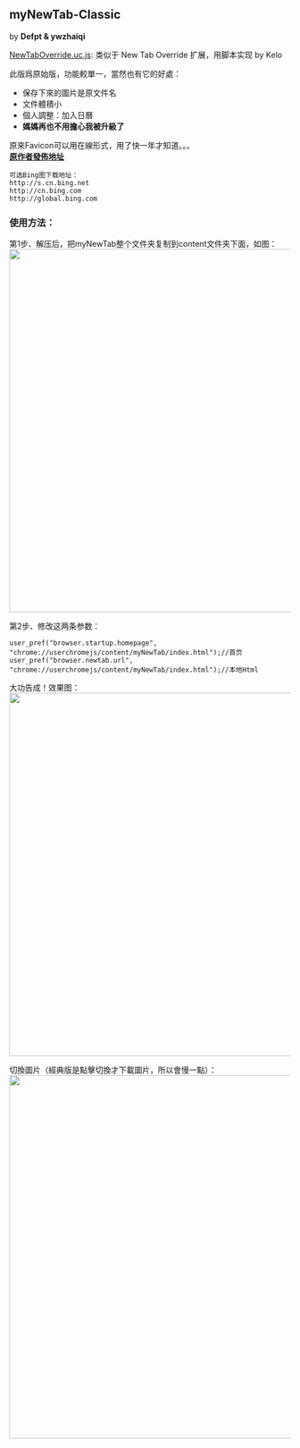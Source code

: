 ## myNewTab-Classic
by **Defpt & ywzhaiqi**<br/>

[NewTabOverride.uc.js](https://github.com/GH-Kelo/userChromeJS/blob/master/NewTabOverride/NewTabOverride.uc.js): 类似于 New Tab Override 扩展，用脚本实现 by Kelo

此版爲原始版，功能較單一，當然也有它的好處：
- 保存下來的圖片是原文件名
- 文件體積小
- 個人調整：加入日曆
- **媽媽再也不用擔心我被升級了**

原來Favicon可以用在線形式，用了快一年才知道。。。<br/>
[**原作者發佈地址**](http://bbs.kafan.cn/thread-1759418-1-1.html)

    可选Bing图下载地址：
    http://s.cn.bing.net
    http://cn.bing.com
    http://global.bing.com

### 使用方法：
第1步、解压后，把myNewTab整个文件夹复制到content文件夹下面，如图：<br/> 
<img width="650" src="img/position.jpg">

第2步、修改这两条参数：

    user_pref("browser.startup.homepage", "chrome://userchromejs/content/myNewTab/index.html");//首页
    user_pref("browser.newtab.url", "chrome://userchromejs/content/myNewTab/index.html");//本地Html

大功告成！效果图：<br/>
<img width="650" src="img/myNewTab-Classic.jpg">

切換圖片（經典版是點擊切換才下載圖片，所以會慢一點）：<br/>
<img width="650" src="img/change.gif">
